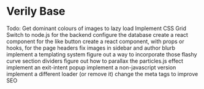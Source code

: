 # Verily Base
 
Todo: 	Get dominant colours of images to lazy load
	Implement CSS Grid
	Switch to node.js for the backend
	configure the database
	create a react component for the like button
	create a react component, with props or hooks, for the page headers
	fix images in sidebar and author blurb
	implement a templating system
	figure out a way to incorporate those flashy curve section dividers
	figure out how to parallax the particles.js effect
	implement an exit-intent popup
	implement a non-javascript version
	implement a different loader (or remove it)
	change the meta tags to improve SEO